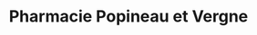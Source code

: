 ---
title: "Pharmacie Popineau et Vergne"
url: /castanet-tolosan/pharmacie-popineau-et-vergne/
shop: chimiste
---